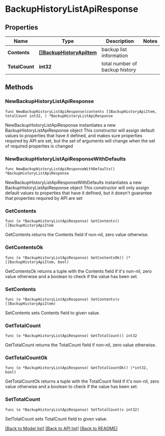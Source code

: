 # BackupHistoryListApiResponse

## Properties

Name | Type | Description | Notes
------------ | ------------- | ------------- | -------------
**Contents** | [**[]BackupHistoryApiItem**](BackupHistoryApiItem.md) | backup list information | 
**TotalCount** | **int32** | total number of backup history | 

## Methods

### NewBackupHistoryListApiResponse

`func NewBackupHistoryListApiResponse(contents []BackupHistoryApiItem, totalCount int32, ) *BackupHistoryListApiResponse`

NewBackupHistoryListApiResponse instantiates a new BackupHistoryListApiResponse object
This constructor will assign default values to properties that have it defined,
and makes sure properties required by API are set, but the set of arguments
will change when the set of required properties is changed

### NewBackupHistoryListApiResponseWithDefaults

`func NewBackupHistoryListApiResponseWithDefaults() *BackupHistoryListApiResponse`

NewBackupHistoryListApiResponseWithDefaults instantiates a new BackupHistoryListApiResponse object
This constructor will only assign default values to properties that have it defined,
but it doesn't guarantee that properties required by API are set

### GetContents

`func (o *BackupHistoryListApiResponse) GetContents() []BackupHistoryApiItem`

GetContents returns the Contents field if non-nil, zero value otherwise.

### GetContentsOk

`func (o *BackupHistoryListApiResponse) GetContentsOk() (*[]BackupHistoryApiItem, bool)`

GetContentsOk returns a tuple with the Contents field if it's non-nil, zero value otherwise
and a boolean to check if the value has been set.

### SetContents

`func (o *BackupHistoryListApiResponse) SetContents(v []BackupHistoryApiItem)`

SetContents sets Contents field to given value.


### GetTotalCount

`func (o *BackupHistoryListApiResponse) GetTotalCount() int32`

GetTotalCount returns the TotalCount field if non-nil, zero value otherwise.

### GetTotalCountOk

`func (o *BackupHistoryListApiResponse) GetTotalCountOk() (*int32, bool)`

GetTotalCountOk returns a tuple with the TotalCount field if it's non-nil, zero value otherwise
and a boolean to check if the value has been set.

### SetTotalCount

`func (o *BackupHistoryListApiResponse) SetTotalCount(v int32)`

SetTotalCount sets TotalCount field to given value.



[[Back to Model list]](../README.md#documentation-for-models) [[Back to API list]](../README.md#documentation-for-api-endpoints) [[Back to README]](../README.md)


